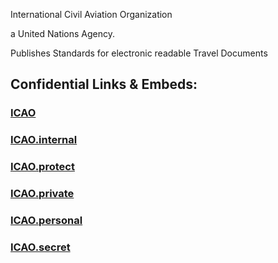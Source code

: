 ﻿International 
Civil 
Aviation 
Organization 

a United Nations Agency.

Publishes Standards for electronic readable Travel Documents 

## Confidential Links & Embeds: 

### [ICAO](/_public/UN(United_Nations)/ICAO.md) 

### [ICAO.internal](/_internal/UN(United_Nations)/ICAO.internal.md) 

### [ICAO.protect](/_protect/UN(United_Nations)/ICAO.protect.md) 

### [ICAO.private](/_private/UN(United_Nations)/ICAO.private.md) 

### [ICAO.personal](/_personal/UN(United_Nations)/ICAO.personal.md) 

### [ICAO.secret](/_secret/UN(United_Nations)/ICAO.secret.md) 
